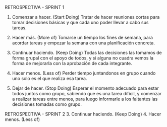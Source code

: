 RETROSPECTIVA - SPRINT 1
1. Comenzar a hacer. (Start Doing)
Tratar de hacer reuniones cortas para tomar decisiones básicas y que cada uno poder llevar a cabo sus tareas.

2. Hacer más. (More of)
Tomarse un tiempo los fines de semana, para acordar tareas y empezar la semana con una planificación concreta.

3. Continuar haciendo. (Keep Doing) 
Todas las decisiones las tomamos de forma grupal con el apoyo de todos, y si alguna no cuadra vemos la forma de mejorarla con la aprobación de cada integrante.

4. Hacer menos. (Less of)
Perder tiempo juntandonos en grupo cuando uno solo es el que realiza esa tarea. 

5. Dejar de hacer. (Stop Doing)
Esperar el momento adecuado para estar todos juntos como grupo, sabiendo que es una tarea dificil, y comenzar a realizar tareas entre menos, para luego informarle a los faltantes las decisiones tomadas como grupo.

RETROSPECTIVA - SPRINT 2
3. Continuar haciendo. (Keep Doing) 
4. Hacer menos. (Less of)
